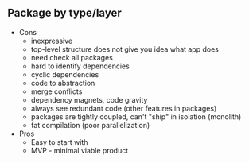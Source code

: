 ## Package by type/layer

- Cons
    - inexpressive
    - top-level structure does not give you idea what app does
    - need check all packages
    - hard to identify dependencies
    - cyclic dependencies
    - code to abstraction
    - merge conflicts
    - dependency magnets, code gravity
    - always see redundant code (other features in packages)
    - packages are tightly coupled, can't "ship" in isolation (monolith)
    - fat compilation (poor parallelization)
- Pros
    - Easy to start with
    - MVP - minimal viable product

